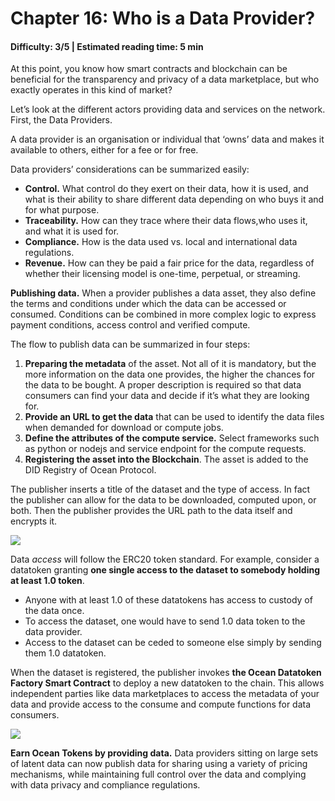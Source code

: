 # Chapter 16: Who is a Data Provider?
#### Difficulty: **3/5** \| Estimated reading time: **5 min**

<dialog character="mantaray">In the depths of the ocean, nobody knows you’re a fish. Meet the main characters in the Web3 data ecosystem that Ocean Protocol is buidling. First, data owners who look to monetize their data.</dialog>

At this point, you know how smart contracts and blockchain can be beneficial for the transparency and privacy of a data marketplace, but who exactly operates in this kind of market? 

Let’s look at the different actors providing data and services on the network. First, the Data Providers. 

A data provider is an organisation or individual that ‘owns’ data and makes it available to others, either for a fee or for free.

Data providers’ considerations can be summarized easily:

- **Control.** What control do they exert on their data, how it is used, and what is their ability to share different data depending on who buys it and for what purpose.
- **Traceability.** How can they trace where their data flows,who uses it, and what it is used for.
- **Compliance.** How is the data used vs. local and international data regulations.
- **Revenue.** How can they be paid a fair price for the data, regardless of whether their licensing model is one-time, perpetual, or streaming.

**Publishing data.** When a provider publishes a data asset, they also define the terms and conditions under which the data can be accessed or consumed. Conditions can be combined in more complex logic to express payment conditions, access control and verified compute.

The flow to publish data can be summarized in four steps:

1. **Preparing the metadata** of the asset. Not all of it is mandatory, but the more information on the data one provides, the higher the chances for the data to be bought. A proper description is required so that data consumers can find your data and decide if it’s what they are looking for.
2. **Provide an URL to get the data** that can be used to identify the data files when demanded for download or compute jobs.
3. **Define the attributes of the compute service.** Select frameworks such as python or nodejs and service endpoint for the compute requests.
4. **Registering the asset into the Blockchain**. The asset is added to the DID Registry of Ocean Protocol.

The publisher inserts a title of the dataset and the type of access. In fact the publisher can allow for the data to be downloaded, computed upon, or both. Then the publisher provides the URL path to the data itself and encrypts it.

<img src="/images/chapter16_0.png" />

Data *access* will follow the ERC20 token standard. For example, consider a datatoken granting  **one single access to the dataset to somebody holding at least 1.0 token**. 

- Anyone with at least 1.0 of these datatokens has access to custody of the data once.
- To access the dataset, one would have to send 1.0 data token to the data provider.
- Access to the dataset can be ceded to someone else simply by sending them 1.0 datatoken.

When the dataset is registered, the publisher invokes **the Ocean Datatoken Factory Smart Contract** to deploy a new datatoken to the chain. This allows independent parties like data marketplaces to access the metadata of your data and provide access to the consume and compute functions for data consumers.

<img src="/images/chapter16_1.png" />

**Earn Ocean Tokens by providing data.** Data providers sitting on large sets of latent data can now publish data for sharing using a variety of pricing mechanisms, while maintaining full control over the data and complying with data privacy and compliance regulations.